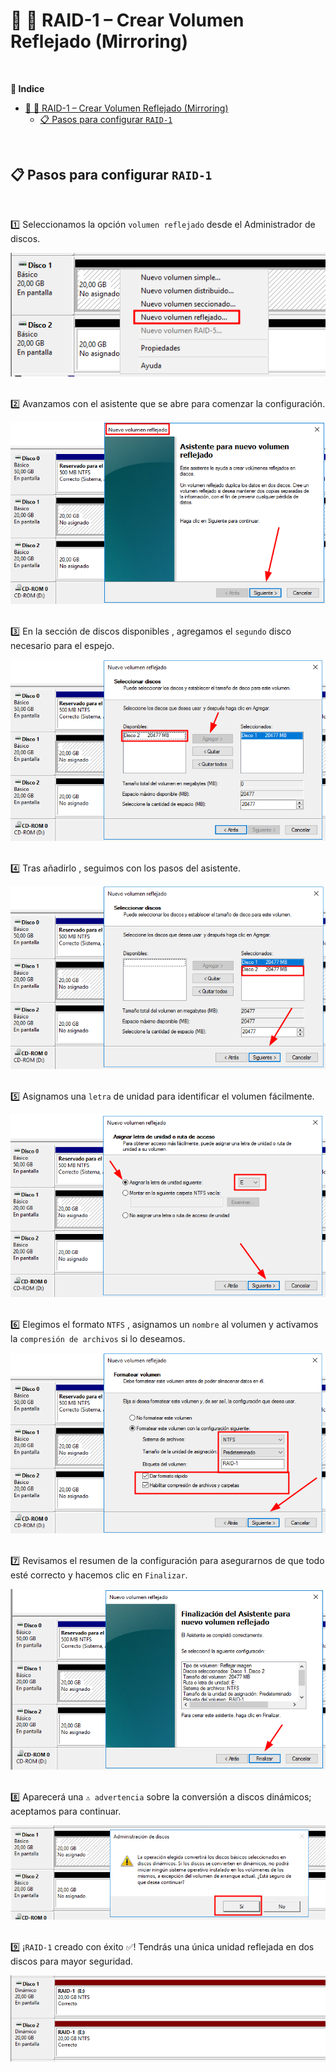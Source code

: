 # 💽 🔁 RAID-1 – Crear Volumen Reflejado (Mirroring)
<br>

**📑 Indice**
- [💽 🔁 RAID-1 – Crear Volumen Reflejado (Mirroring)](#--raid-1--crear-volumen-reflejado-mirroring)
  - [📋 Pasos para configurar ``RAID-1``](#-pasos-para-configurar-raid-1)

<br>

## 📋 Pasos para configurar ``RAID-1``
<br>

1️⃣ Seleccionamos la opción ``volumen reflejado`` desde el Administrador de discos.

![Volumen reflejado](./img/raid1/raid1.png)
<br> <br>


2️⃣ Avanzamos con el asistente que se abre para comenzar la configuración.

![Abir asistente](./img/raid1/raid2.png)
<br> <br>


3️⃣ En la sección de discos disponibles , agregamos el ``segundo`` disco necesario para el espejo.

![Nuevo disco agregado](./img/raid1/raid3.png)
<br> <br>


4️⃣ Tras añadirlo , seguimos con los pasos del asistente.

![Seguir con configuación](./img/raid1/raid4.png)
<br> <br>


5️⃣ Asignamos una ``letra`` de unidad para identificar el volumen fácilmente.

![Asignar letra](./img/raid1/raid5.png)
<br> <br>


6️⃣ Elegimos el formato ``NTFS`` , asignamos un ``nombre`` al volumen y activamos la ``compresión de archivos`` si lo deseamos.

![Formato del raid](./img/raid1/raid6.png)
<br> <br>


7️⃣ Revisamos el resumen de la configuración para asegurarnos de que todo esté correcto y hacemos clic en ``Finalizar``.

![Revisión de configuración](./img/raid1/raid7.png)
<br> <br>


8️⃣ Aparecerá una ``⚠️ advertencia`` sobre la conversión a discos dinámicos; aceptamos para continuar.

![Advertencia del raid](./img/raid1/raid8.png)
<br> <br>


9️⃣ ¡``RAID-1`` creado con éxito ✅! Tendrás una única unidad reflejada en dos discos para mayor seguridad.

![RAID-1 creado](./img/raid1/raid9.png)

